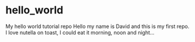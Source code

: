 # hello_world
My hello world tutorial repo
Hello my name is David and this is my first repo. I love nutella on toast, I could eat it morning, noon and night...
